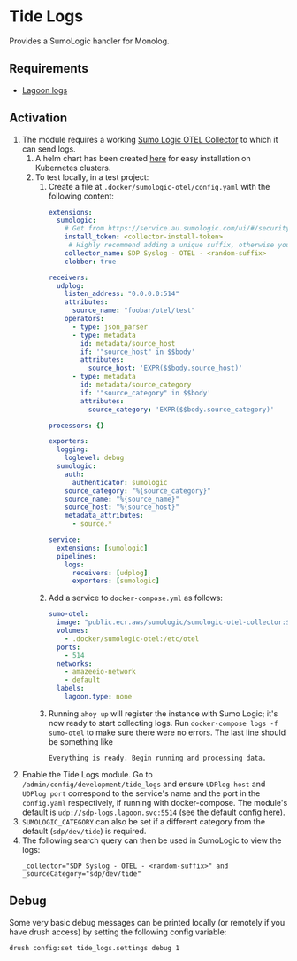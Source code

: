# Tide Logs
Provides a SumoLogic handler for Monolog.

## Requirements

  - [Lagoon logs](https://drupal.org/project/lagoon_logs)


## Activation

1. The module requires a working [Sumo Logic OTEL Collector](https://github.com/SumoLogic/sumologic-otel-collector) to which it can send logs.
   1. A helm chart has been created [here](https://github.com/dpc-sdp/sdp-helm-charts/tree/master/charts/sumologic-otel-collector) for easy installation on Kubernetes clusters.
   2. To test locally, in a test project:
      1. Create a file at `.docker/sumologic-otel/config.yaml` with the following content:
          ```yaml
          extensions:
            sumologic:
              # Get from https://service.au.sumologic.com/ui/#/security/installation-tokens
              install_token: <collector-install-token>
               # Highly recommend adding a unique suffix, otherwise you might run into conflicts with other collector instances.
              collector_name: SDP Syslog - OTEL - <random-suffix>
              clobber: true

          receivers:
            udplog:
              listen_address: "0.0.0.0:514"
              attributes:
                source_name: "foobar/otel/test"
              operators:
                - type: json_parser
                - type: metadata
                  id: metadata/source_host
                  if: '"source_host" in $$body'
                  attributes:
                    source_host: 'EXPR($$body.source_host)'
                - type: metadata
                  id: metadata/source_category
                  if: '"source_category" in $$body'
                  attributes:
                    source_category: 'EXPR($$body.source_category)'

          processors: {}

          exporters:
            logging:
              loglevel: debug
            sumologic:
              auth:
                authenticator: sumologic
              source_category: "%{source_category}"
              source_name: "%{source_name}"
              source_host: "%{source_host}"
              metadata_attributes:
                - source.*

          service:
            extensions: [sumologic]
            pipelines:
              logs:
                receivers: [udplog]
                exporters: [sumologic]

          ```
      2. Add a service to `docker-compose.yml` as follows:
          ```yml
          sumo-otel:
            image: "public.ecr.aws/sumologic/sumologic-otel-collector:${SUMO_OTEL_RELEASE_VERSION:-0.47.0-sumo-0}"
            volumes:
              - .docker/sumologic-otel:/etc/otel
            ports:
              - 514
            networks:
              - amazeeio-network
              - default
            labels:
              lagoon.type: none
          ```
      3. Running `ahoy up` will register the instance with Sumo Logic; it's now ready to start collecting logs. Run `docker-compose logs -f sumo-otel` to make sure there were no errors. The last line should be something like
          ```
          Everything is ready. Begin running and processing data.
          ```
2. Enable the Tide Logs module. Go to `/admin/config/development/tide_logs` and ensure `UDPlog host` and `UDPlog port` correspond to the service's name and the port in the `config.yaml` respectively, if running with docker-compose. The module's default is `udp://sdp-logs.lagoon.svc:5514` (see the default config [here](config/install/tide_logs.settings.yml)).
3. `SUMOLOGIC_CATEGORY` can also be set if a different category from the default (`sdp/dev/tide`) is required.
4. The following search query can then be used in SumoLogic to view the logs:
   ```
   _collector="SDP Syslog - OTEL - <random-suffix>" and _sourceCategory="sdp/dev/tide"
   ```

## Debug

Some very basic debug messages can be printed locally (or remotely if you have drush access) by setting the following config variable:
```sh
drush config:set tide_logs.settings debug 1
```
